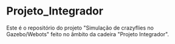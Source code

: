 # Projeto_Integrador

Este é o repositório do projeto "Simulação de crazyflies no Gazebo/Webots" feito no âmbito da cadeira "Projeto Integrador".
